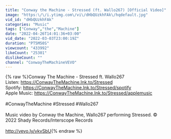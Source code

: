 ```yaml
---
title: "Conway the Machine - Stressed (ft. Wallo267) [Official Video]"
image: "https:\/\/i.ytimg.com\/vi\/dHbQUzkhFAk\/hqdefault.jpg"
vid_id: "dHbQUzkhFAk"
categories: "Music"
tags: ["Conway","the","Machine"]
date: "2022-04-26T14:01:36+03:00"
vid_date: "2022-03-03T23:00:19Z"
duration: "PT5M50S"
viewcount: "433992"
likeCount: "25301"
dislikeCount: ""
channel: "ConwayTheMachineVEVO"
---
```

{% raw %}Conway The Machine - Stressed ft. Wallo267<br />Listen: <a rel="nofollow" target="blank" href="https://ConwayTheMachine.lnk.to/Stressed">https://ConwayTheMachine.lnk.to/Stressed</a><br />Spotify: <a rel="nofollow" target="blank" href="https://ConwayTheMachine.lnk.to/Stressed/spotify">https://ConwayTheMachine.lnk.to/Stressed/spotify</a><br />Apple Music: <a rel="nofollow" target="blank" href="https://ConwayTheMachine.lnk.to/Stressed/applemusic">https://ConwayTheMachine.lnk.to/Stressed/applemusic</a><br /><br />#ConwayTheMachine #Stressed #Wallo267<br /><br />Music video by Conway the Machine, Wallo267 performing Stressed. © 2022 Shady Records/Interscope Records<br /><br /><a rel="nofollow" target="blank" href="http://vevo.ly/vkvSbU">http://vevo.ly/vkvSbU</a>{% endraw %}
